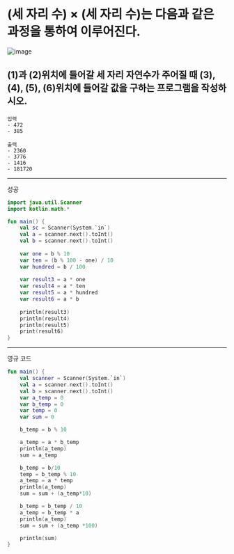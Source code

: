 # (세 자리 수) × (세 자리 수)는 다음과 같은 과정을 통하여 이루어진다.

![image](https://github.com/21dbwls12/TIL/assets/139525941/5c6873c0-f871-4773-8067-370804c244b9)

(1)과 (2)위치에 들어갈 세 자리 자연수가 주어질 때 (3), (4), (5), (6)위치에 들어갈 값을 구하는 프로그램을 작성하시오.
----------------------------------------------

    입력
    - 472
    - 385

    출력
    - 2360
    - 3776
    - 1416
    - 181720
-------------------------
성공
```kotlin
import java.util.Scanner
import kotlin.math.*

fun main() {
    val sc = Scanner(System.`in`)
    val a = scanner.next().toInt()
    val b = scanner.next().toInt()
   	
    var one = b % 10
    var ten = (b % 100 - one) / 10 
    var hundred = b / 100
    
    var result3 = a * one
    var result4 = a * ten
    var result5 = a * hundred  
    var result6 = a * b 
    
    println(result3)
    println(result4)
    println(result5)
    print(result6)
}
```

--------------
영규 코드
```kotlin
fun main() {
    val scanner = Scanner(System.`in`)
    val a = scanner.next().toInt()
    val b = scanner.next().toInt()
    var a_temp = 0
    var b_temp = 0
    var temp = 0
    var sum = 0

    b_temp = b % 10

    a_temp = a * b_temp
    println(a_temp)
    sum = a_temp

    b_temp = b/10
    temp = b_temp % 10
    a_temp = a * temp
    println(a_temp)
    sum = sum + (a_temp*10)

    b_temp = b_temp / 10
    a_temp = b_temp * a
    println(a_temp)
    sum = sum + (a_temp *100)

    println(sum)
}
```

